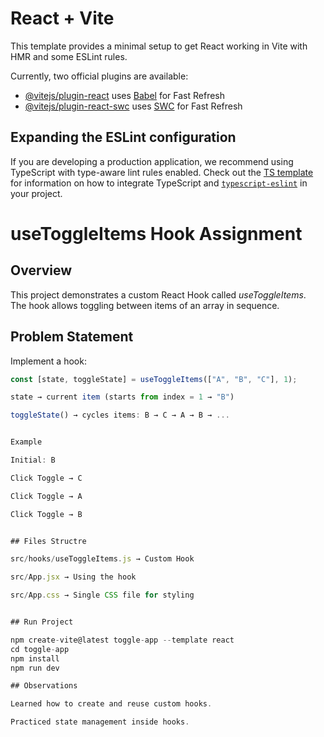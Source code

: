 # React + Vite

This template provides a minimal setup to get React working in Vite with HMR and some ESLint rules.

Currently, two official plugins are available:

- [@vitejs/plugin-react](https://github.com/vitejs/vite-plugin-react/blob/main/packages/plugin-react) uses [Babel](https://babeljs.io/) for Fast Refresh
- [@vitejs/plugin-react-swc](https://github.com/vitejs/vite-plugin-react/blob/main/packages/plugin-react-swc) uses [SWC](https://swc.rs/) for Fast Refresh

## Expanding the ESLint configuration

If you are developing a production application, we recommend using TypeScript with type-aware lint rules enabled. Check out the [TS template](https://github.com/vitejs/vite/tree/main/packages/create-vite/template-react-ts) for information on how to integrate TypeScript and [`typescript-eslint`](https://typescript-eslint.io) in your project.

# useToggleItems Hook Assignment

## Overview
This project demonstrates a custom React Hook called *useToggleItems*.  
The hook allows toggling between items of an array in sequence.

## Problem Statement
Implement a hook:
```js
const [state, toggleState] = useToggleItems(["A", "B", "C"], 1);

state → current item (starts from index = 1 → "B")

toggleState() → cycles items: B → C → A → B → ...


Example

Initial: B

Click Toggle → C

Click Toggle → A

Click Toggle → B


## Files Structre

src/hooks/useToggleItems.js → Custom Hook

src/App.jsx → Using the hook

src/App.css → Single CSS file for styling


## Run Project

npm create-vite@latest toggle-app --template react
cd toggle-app
npm install
npm run dev

## Observations

Learned how to create and reuse custom hooks.

Practiced state management inside hooks.